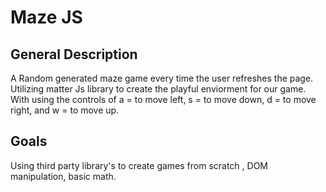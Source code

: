 # Maze JS

## General Description

A Random generated maze game every time the user refreshes the page. 
Utilizing matter Js library to create the playful enviorment for our game. With using the controls of a = to move left, s = to move down, d = to move right, and w = to move up. 

## Goals
Using third party library's to create games from scratch , DOM manipulation, basic math.